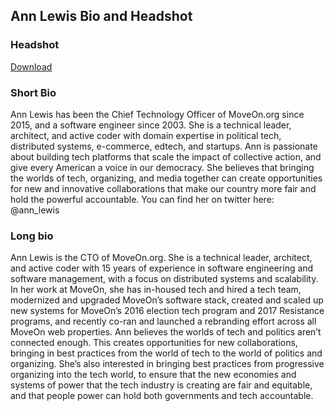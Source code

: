 ## Ann Lewis Bio and Headshot

### Headshot
[Download](https://s3.amazonaws.com/annlewis.tech/ann_hs.jpg)

### Short Bio

Ann Lewis has been the Chief Technology Officer of MoveOn.org since 2015, and a software engineer since 2003. She is a technical leader, architect, and active coder with domain expertise in political tech, distributed systems, e-commerce, edtech, and startups. Ann is passionate about building tech platforms that scale the impact of collective action, and give every American a voice in our democracy. She believes that bringing the worlds of tech, organizing, and media together can create opportunities for new and innovative collaborations that make our country more fair and hold the powerful accountable. You can find her on twitter here: @ann_lewis

### Long bio

Ann Lewis is the CTO of MoveOn.org. She is a technical leader, architect, and active coder with 15 years of experience in software engineering and software management, with a focus on distributed systems and scalability. In her work at MoveOn, she has in-housed tech and hired a tech team, modernized and upgraded MoveOn’s software stack, created and scaled up new systems for MoveOn’s 2016 election tech program and 2017 Resistance programs, and recently co-ran and launched a rebranding effort across all MoveOn web properties. Ann believes the worlds of tech and politics aren’t connected enough. This creates opportunities for new collaborations, bringing in best practices from the world of tech to the world of politics and organizing. She’s also interested in bringing best practices from progressive organizing into the tech world, to ensure that the new economies and systems of power that the tech industry is creating are fair and equitable, and that people power can hold both governments and tech accountable.